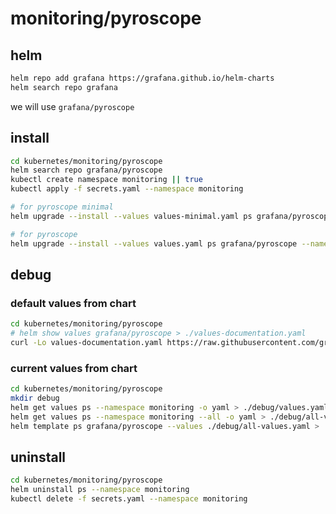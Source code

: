 # monitoring/pyroscope
## helm
```bash
helm repo add grafana https://grafana.github.io/helm-charts
helm search repo grafana
```
we will use `grafana/pyroscope`

## install
```bash
cd kubernetes/monitoring/pyroscope
helm search repo grafana/pyroscope
kubectl create namespace monitoring || true
kubectl apply -f secrets.yaml --namespace monitoring

# for pyroscope minimal
helm upgrade --install --values values-minimal.yaml ps grafana/pyroscope --namespace monitoring

# for pyroscope
helm upgrade --install --values values.yaml ps grafana/pyroscope --namespace monitoring
```

## debug

### default values from chart
```bash
cd kubernetes/monitoring/pyroscope
# helm show values grafana/pyroscope > ./values-documentation.yaml
curl -Lo values-documentation.yaml https://raw.githubusercontent.com/grafana/pyroscope/main/operations/pyroscope/helm/pyroscope/values-micro-services-hpa.yaml
```

### current values from chart
```bash
cd kubernetes/monitoring/pyroscope
mkdir debug
helm get values ps --namespace monitoring -o yaml > ./debug/values.yaml
helm get values ps --namespace monitoring --all -o yaml > ./debug/all-values.yaml
helm template ps grafana/pyroscope --values ./debug/all-values.yaml > ./debug/rendered.yaml
```

## uninstall
```bash
cd kubernetes/monitoring/pyroscope
helm uninstall ps --namespace monitoring
kubectl delete -f secrets.yaml --namespace monitoring
```
